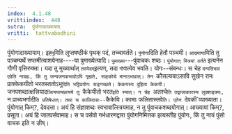 ```yaml
---
index:  4.1.48
vrittiindex:  448
sutra:  पुंयोगादाख्यायाम्
vritti:  tattvabodhini 
---
```


पुंयोगादाख्यायाम्। इह`पु`मिति लुप्तषष्ठीकं पृथक् पदं, तच्चावर्तते। `पुंयोगा`दिति हेतौ पञ्चमी। `आख्याया`मिति तु पञ्चम्यर्थे सप्तमीत्याशयेनाह----या पुमाख्येत्यादि। `पुमाख्या`---पुंवाचकः शब्दः। `पुंयोगात् स्त्रियां वर्तते` इत्यनेन गौणी वृत्तिरुक्ता। यदा तु मुख्यार्थात् `तस्येदम्`इत्यण्, तदा `गौपी`त्येव भवति। योगः--संबन्धः। स चेह `दन्पतिभाव एवेति नाग्रहः, किं तु जन्यजनकभावोऽपि गृह्यते, सङ्कोचे मानाऽभावात्। तेन `कौसल्ययाऽसावि सुखेन रामः प्राक्केकयीतो भरतस्ततोऽभू`दिति भट्टिप्रयोगः सङ्गच्छते। केकयस्य दुहिता केकयी। `जनपशब्दात्क्षत्त्रियाद`ञित्यपत्यप्रत्यये तु `कैकेयीतो भरत`इति स्यात्। न चेह `अतश्चे`ति तद्वाजाकारस्य लुक्शङ्क्यः, `न प्राच्यभर्गादी`ति प्रतिषेधात्। तथा च कालिदासः--`कैकेयि। कामाः फलितास्तवे`ति। एतेन `देवकी`व्याख्याता। पुंयोगात् किम्?, देवदत्ता। अयं हि संज्ञाशब्दः स्वभावात्स्त्रियमाह, न तु पुंवाचकशब्दयोगात्। आख्यायां किम्?, प्रसूता। अयं हि जातपर्सवामाह। स च पर्सवो गर्भधारणद्वारा पुंयोगनिमित्तक इत्यस्तीह पुंयोगः, किं तु नायं पुंसो वाचक इति न ङीष्। 

